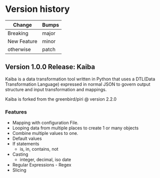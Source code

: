 # Version history

| Change | Bumps |
| - | - |
| Breaking | major |
| New Feature | minor |
| otherwise | patch |

## Version 1.0.0 Release: Kaiba

Kaiba is a data transformation tool written in Python that uses a DTL(Data Transformation Language) expressed in normal JSON to govern output structure and input transformation and mappings.

Kaiba is forked from the greenbird/piri @ version 2.2.0

### Features

* Mapping with configuration File.
* Looping data from multiple places to create 1 or many objects
* Combine multiple values to one.
* Default values
* If statements
    * is, in, contains, not
* Casting
    * integer, decimal, iso date
* Regular Expressions - Regex
* Slicing
